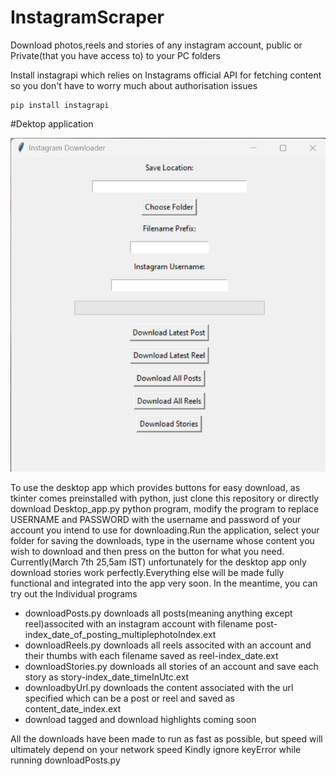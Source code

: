 # InstagramScraper
Download photos,reels and stories of any instagram account, public or Private(that you have access to) to your PC folders

Install instagrapi which relies on Instagrams official API for fetching content so you don't have to worry much about authorisation issues

```
pip install instagrapi
```
#Dektop application

![image of the app in action](appimg1.png "Instagram Downloader in Action")

To use the desktop app which provides buttons for easy download, as tkinter comes preinstalled with python,
just clone this repository or directly download Desktop_app.py python program, modify the program to replace
USERNAME and PASSWORD with the username and password of your account you intend to use for downloading.Run the
application, select your folder for saving the downloads, type in the username whose content you wish to download and then press on the button for what you need. Currently(March 7th 25,5am IST) unfortunately
for the desktop app only download stories work perfectly.Everything else will be made fully functional and 
integrated into the app very soon. In the meantime, you can try out the Individual programs

+ downloadPosts.py downloads all posts(meaning anything except reel)associted with an instagram account with filename post-index_date_of_posting_multiplephotoIndex.ext
+ downloadReels.py downloads all reels associted with an account and their thumbs with each filename saved as reel-index_date.ext
+ downloadStories.py downloads all stories of an account and save each story as story-index_date_timeInUtc.ext
+ downloadbyUrl.py downloads the content associated with the url specified which can be a post or reel and saved as content_date_index.ext
+ download tagged and download highlights coming soon

All the downloads have been made to run as fast as possible, but speed will ultimately depend on your network speed
Kindly ignore keyError while running downloadPosts.py